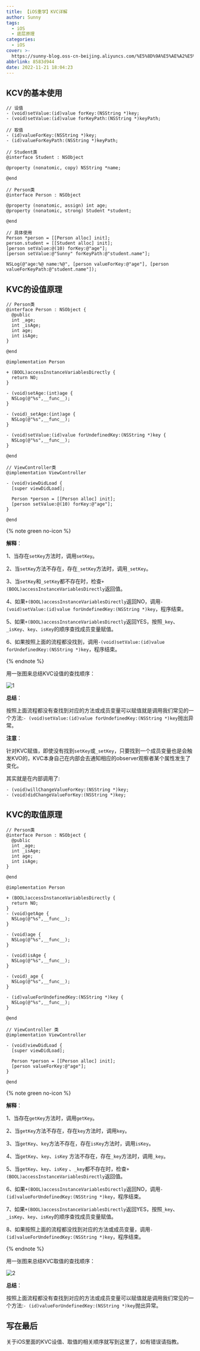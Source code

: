 ```yaml
---
title: 【iOS重学】KVC详解
author: Sunny
tags:
  - iOS
  - 底层原理
categories:
  - iOS
cover: >-
  https://sunny-blog.oss-cn-beijing.aliyuncs.com/%E5%8D%9A%E5%AE%A2%E5%B0%81%E9%9D%A2%E5%9B%BE%E6%96%87%E4%BB%B6/cover42.jpg
abbrlink: 8583d944
date: 2022-11-21 18:04:23
---
```


## KCV的基本使用

```objc
// 设值
- (void)setValue:(id)value forKey:(NSString *)key;
- (void)setValue:(id)value forKeyPath:(NSString *)keyPath;

// 取值
- (id)valueForKey:(NSString *)key;
- (id)valueForKeyPath:(NSString *)keyPath;
```

```objc
// Student类
@interface Student : NSObject

@property (nonatomic, copy) NSString *name;

@end

// Person类
@interface Person : NSObject

@property (nonatomic, assign) int age;
@property (nonatomic, strong) Student *student;

@end

// 具体使用
Person *person = [[Person alloc] init];
person.student = [[Student alloc] init];
[person setValue:@(10) forKey:@"age"];
[person setValue:@"Sunny" forKeyPath:@"student.name"];

NSLog(@"age:%@ name:%@", [person valueForKey:@"age"], [person valueForKeyPath:@"student.name"]);
```

## KVC的设值原理

```objc
// Person类
@interface Person : NSObject {
  @public
  int _age;
  int _isAge;
  int age;
  int isAge;
}

@end
  
@implementation Person

+ (BOOL)accessInstanceVariablesDirectly {
  return NO;
}

- (void)setAge:(int)age {
  NSLog(@"%s",__func__);
}

- (void)_setAge:(int)age {
  NSLog(@"%s",__func__);
}

- (void)setValue:(id)value forUndefinedKey:(NSString *)key {
  NSLog(@"%s",__func__);
}

@end

// ViewController类
@implementation ViewController

- (void)viewDidLoad {
  [super viewDidLoad];

  Person *person = [[Person alloc] init];
  [person setValue:@(10) forKey:@"age"];
}

@end
```

{% note green no-icon %}

**解释**：

1、当存在`setKey`方法时，调用`setKey`。

2、当`setKey`方法不存在，存在`_setKey`方法时，调用`_setKey`。

3、当`setKey`和`_setKey`都不存在时，检查`+(BOOL)accessInstanceVariablesDirectly`返回值。

4、如果`+(BOOL)accessInstanceVariablesDirectly`返回NO，调用`-(void)setValue:(id)value forUndefinedKey:(NSString *)key`，程序结束。

5、如果`+(BOOL)accessInstanceVariablesDirectly`返回YES，按照`_key`、`_isKey`、`key`、`isKey`的顺序查找成员变量赋值。

6、如果按照上面的流程都没找到，调用`-(void)setValue:(id)value forUndefinedKey:(NSString *)key`，程序结束。

{% endnote %}

用一张图来总结KVC设值的查找顺序：

![1](https://sunny-blog.oss-cn-beijing.aliyuncs.com/202211/1121/1.png)

**总结**：

按照上面流程都没有查找到对应的方法或成员变量可以赋值就是调用我们常见的一个方法:`- (void)setValue:(id)value forUndefinedKey:(NSString *)key`抛出异常。

**注意**：

针对KVC赋值，即使没有找到`setKey`或`_setKey`，只要找到一个成员变量也是会触发KVO的，KVC本身自己在内部会去通知相应的observer观察者某个属性发生了变化。

其实就是在内部调用了:

```objc
- (void)willChangeValueForKey:(NSString *)key;
- (void)didChangeValueForKey:(NSString *)key;
```

## KVC的取值原理

```objc
// Person类
@interface Person : NSObject {
  @public
  int _age;
  int _isAge;
  int age;
  int isAge;
}

@end

@implementation Person

+ (BOOL)accessInstanceVariablesDirectly {
  return NO;
}
- (void)getAge {
  NSLog(@"%s",__func__);
}

- (void)age {
  NSLog(@"%s",__func__);
}

- (void)isAge {
  NSLog(@"%s",__func__);
}

- (void)_age {
  NSLog(@"%s",__func__);
}

- (id)valueForUndefinedKey:(NSString *)key {
  NSLog(@"%s",__func__);
}

@end
  
// ViewController 类
@implementation ViewController

- (void)viewDidLoad {
  [super viewDidLoad];

  Person *person = [[Person alloc] init];
  [person valueForKey:@"age"];
}

@end
```

{% note green no-icon %}

**解释**：

1、当存在`getKey`方法时，调用`getKey`。

2、当`getKey`方法不存在，存在`key`方法时，调用`key`。

3、当`getKey`、`key`方法不存在，存在`isKey`方法时，调用`isKey`。

4、当`getKey`、`key`、`isKey` 方法不存在，存在`_key`方法时，调用`_key`。

5、当`getKey`、`key`、`isKey` 、`_key`都不存在时，检查`+(BOOL)accessInstanceVariablesDirectly`返回值。

6、如果`+(BOOL)accessInstanceVariablesDirectly`返回NO，调用`- (id)valueForUndefinedKey:(NSString *)key`，程序结束。

7、如果`+(BOOL)accessInstanceVariablesDirectly`返回YES，按照`_key`、`_isKey`、`key`、`isKey`的顺序查找成员变量赋值。

8、如果按照上面的流程都没找到对应的方法或成员变量，调用`- (id)valueForUndefinedKey:(NSString *)key`，程序结束。

{% endnote %}

用一张图来总结KVC取值的查找顺序：

![2](https://sunny-blog.oss-cn-beijing.aliyuncs.com/202211/1121/2.png)

**总结**：

按照上面流程都没有查找到对应的方法或成员变量可以赋值就是调用我们常见的一个方法:`- (id)valueForUndefinedKey:(NSString *)key`抛出异常。

## 写在最后

关于iOS里面的KVC设值、取值的相关顺序就写到这里了，如有错误请指教。









































